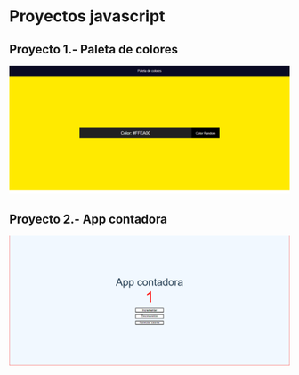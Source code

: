 # Proyectos javascript

## Proyecto 1.- Paleta de colores

<img  src="/Proyecto1/img/proyecto1.png" alt="Proyecto 1"/>

## Proyecto 2.- App contadora

<img  src="/Proyecto2/img/Proyecto2.png" alt="Proyecto 1"/>
